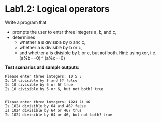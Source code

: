 # Lab1.2: Logical operators

Write a program that 
- prompts the user to enter three integers a, b, and c, 
- determines 
  - whether a is divisible by b and c, 
  - whether a is divisible by b or c, 
  - and whether a is divisible by b or c, but not both. Hint: using xor, i.e. (a%b==0) ^ (a%c==0)

**Test scenarios and sample outputs:**

```
Please enter three integers: 10 5 6
Is 10 divisible by 5 and 6? false
Is 10 divisible by 5 or 6? true
Is 10 divisible by 5 or 6, but not both? true


Please enter three integers: 1024 64 46
Is 1024 divisible by 64 and 46? false
Is 1024 divisible by 64 or 46? true
Is 1024 divisible by 64 or 46, but not both? true
```